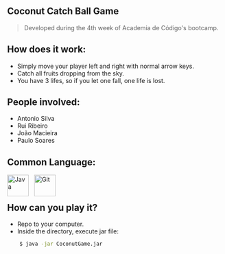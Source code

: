 
## Coconut Catch Ball Game 

> Developed during the 4th week of Academia de Código's bootcamp.

## How does it work:

  - Simply move your player left and right with normal arrow keys.
  - Catch all fruits dropping from the sky.
  - You have 3 lifes, so if you let one fall, one life is lost.

## People involved:
- Antonio Silva
- Rui Ribeiro
- João Macieira
- Paulo Soares

## Common Language:

<img align="left" alt="Java" width="50px" style="padding-right:10px;" src="https://cdn.jsdelivr.net/gh/devicons/devicon/icons/java/java-original.svg" />
<img align="left" alt="Git" width="50px" style="padding-right:10px;" src="https://cdn.jsdelivr.net/gh/devicons/devicon/icons/git/git-original.svg" />
<br></br>

## How can you play it?

  - Repo to your computer.
  - Inside the directory, execute jar file:
```sh
    $ java -jar CoconutGame.jar
```

